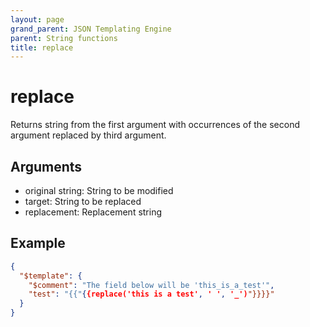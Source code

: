 ```yaml
---
layout: page
grand_parent: JSON Templating Engine
parent: String functions
title: replace
---
```


# replace

Returns string from the first argument with occurrences of the second argument replaced by third argument.

## Arguments

 - original string: String to be modified
 - target: String to be replaced
 - replacement: Replacement string

## Example

```json
{
  "$template": {
    "$comment": "The field below will be 'this_is_a_test'",
    "test": "{{"{{replace('this is a test', ' ', '_')"}}}}"
  }
}
```
